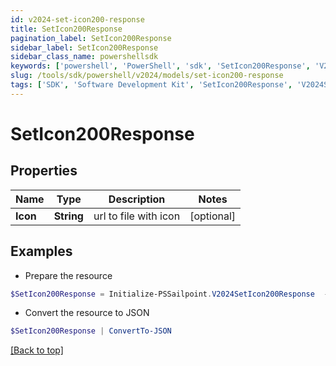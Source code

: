 ```yaml
---
id: v2024-set-icon200-response
title: SetIcon200Response
pagination_label: SetIcon200Response
sidebar_label: SetIcon200Response
sidebar_class_name: powershellsdk
keywords: ['powershell', 'PowerShell', 'sdk', 'SetIcon200Response', 'V2024SetIcon200Response'] 
slug: /tools/sdk/powershell/v2024/models/set-icon200-response
tags: ['SDK', 'Software Development Kit', 'SetIcon200Response', 'V2024SetIcon200Response']
---
```



# SetIcon200Response

## Properties

Name | Type | Description | Notes
------------ | ------------- | ------------- | -------------
**Icon** | **String** | url to file with icon | [optional] 

## Examples

- Prepare the resource
```powershell
$SetIcon200Response = Initialize-PSSailpoint.V2024SetIcon200Response  -Icon 
```

- Convert the resource to JSON
```powershell
$SetIcon200Response | ConvertTo-JSON
```


[[Back to top]](#) 

